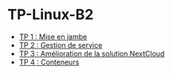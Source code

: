 # TP-Linux-B2

- [TP 1 : Mise en jambe](TP1.md)
- [TP 2 : Gestion de service](TP2.md)
- [TP 3 : Amélioration de la solution NextCloud](TP3.md)
- [TP 4 : Conteneurs](TP4.md)